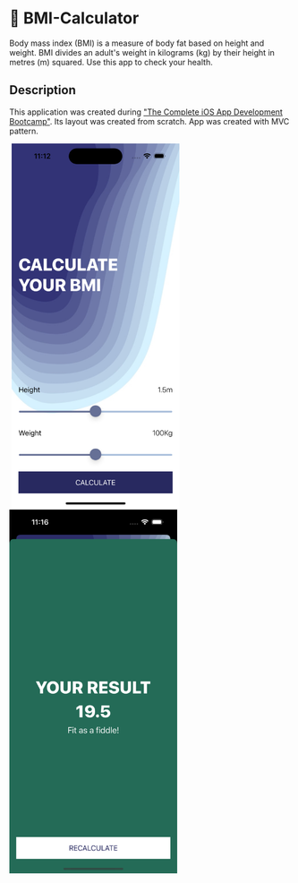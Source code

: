 # 🐾 BMI-Calculator
Body mass index (BMI) is a measure of body fat based on height and weight. BMI divides an adult's weight in kilograms (kg) by their height in metres (m) squared. Use this app to check your health.

## Description
This application was created during ["The Complete iOS App Development Bootcamp"](https://www.udemy.com/course/ios-13-app-development-bootcamp/). Its layout was created from scratch. App was created with MVC pattern.

 <img src ="For Readme/app_1screen.png" width="300"> <img src ="For Readme/app_2screen.png" width="300">
